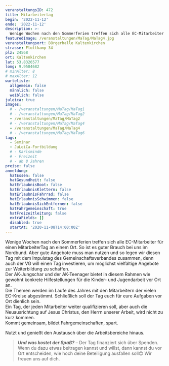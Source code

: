 ```yaml
---
veranstaltungsID: 472
title: Mitarbeitertag
begin: '2022-11-12'
ende: '2022-11-12'
description: >-
  Wenige Wochen nach den Sommerferien treffen sich alle EC-Mitarbeiter für einen MitarbeiterTag an einem Ort. So ist es guter Brauch bei uns im Nordbund. Aber gute Angebote muss man nutzen und so legen wir diesen Tag mit dem Impulstag des Gemeinschaftsverbandes zusammen, denn auch der VG will einen Tag investieren, um möglichst vielfältige Angebote zur Weiterbildung zu schaffen. 
featuredImage: /veranstaltungen/MaTag/MaTag4.jpg
veranstaltungsort: Bürgerhalle Kaltenkirchen
strasse: Flottkamp 34
plz: 24568
ort: Kaltenkirchen
lat: 53.8326577
long: 9.9584682
# minAlter: 8
# maxAlter: 12
warteliste:
  allgemein: false
  männlich: false
  weiblich: false
juleica: true
images:
  # - /veranstaltungen/MaTag/MaTag1
  # - /veranstaltungen/MaTag/MaTag2
  - /veranstaltungen/MaTag/MaTag2
  # - /veranstaltungen/MaTag/MaTag4
  - /veranstaltungen/MaTag/MaTag4
  # - /veranstaltungen/MaTag/MaTag6
tags:
  - Seminar
  - JuLeiCa-Fortbildung
  # - Karlsminde
  # - Freizeit
  # - ab 8 Jahren
preise: false
anmeldung:
  hatEssen: false
  hatGesundheit: false
  hatErlaubnisBoot: false
  hatErlaubnisKlettern: false
  hatErlaubnisFahrrad: false
  hatErlaubnisSchwimmen: false
  hatErlaubnisSichEntfernen: false
  hatFahrgemeinschaft: true
  hatFreizeitleitung: false
  extraFields: []
  disabled: true
  startAt: '2020-11-08T14:00:00Z'
---
```


Wenige Wochen nach den Sommerferien treffen sich alle EC-Mitarbeiter für einen MitarbeiterTag an einem Ort. So ist es guter Brauch bei uns im Nordbund. Aber gute Angebote muss man nutzen und so legen wir diesen Tag mit dem Impulstag des Gemeinschaftsverbandes zusammen, denn auch der VG will einen Tag investieren, um möglichst vielfältige Angebote zur Weiterbildung zu schaffen.  
Der AK-Jungschar und der AK-Teenager bietet in diesem Rahmen wie gewohnt konkrete Hilfestellungen für die Kinder- und Jugendarbeit vor Ort an.  
Die Themen werden im Laufe des Jahres mit den Mitarbeitern der vielen EC-Kreise abgestimmt. Schließlich soll der Tag euch für eure Aufgaben vor Ort dienlich sein.  
Ein Tag, der jeden Mitarbeiter weiter qualifizieren soll, aber auch die Neuausrichtung auf Jesus Christus, den Herrn unserer Arbeit, wird nicht zu kurz kommen.  
Kommt gemeinsam, bildet Fahrgemeinschaften, spart.

Nutzt und genießt den Austausch über die Arbeitsbereiche hinaus.


> ***Und was kostet der Spaß?*** – Der Tag finanziert sich über Spenden. Wenn du dazu etwas beitragen kannst und willst, dann kannst du vor Ort entscheiden, wie hoch deine Beteiligung ausfallen soll😊 Wir freuen uns auf dich.








